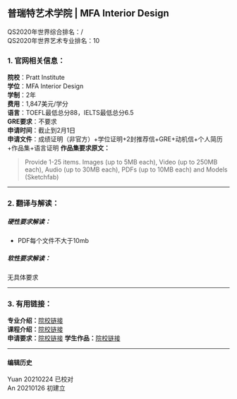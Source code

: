 ## 普瑞特艺术学院 | MFA Interior Design

QS2020年世界综合排名：/  
QS2020年世界艺术专业排名：10


### 1. 官网相关信息：

**院校**：Pratt Institute  
**学位**：MFA Interior Design  
**学制**：2年  
**费用**：1,847美元/学分  
**语言**：TOEFL最低总分88，IELTS最低总分6.5  
**GRE要求**：不要求  
**申请时间**：截止到2月1日  
**申请文件**：成绩证明（非官方）+学位证明+2封推荐信+GRE+动机信+个人简历+作品集+语言证明
**作品集要求原文：**   
> Provide 1-25 items. Images (up to 5MB each), Video (up to 250MB each), Audio (up to 30MB each), PDFs (up to 10MB each) and Models (Sketchfab)




---


### 2. 翻译与解读：

##### 硬性要求解读：
- PDF每个文件不大于10mb



##### 软性要求解读：
无具体要求


---


### 3. 有用链接：

**专业介绍：**[院校链接](https://www.pratt.edu/academics/school-of-design/graduate-school-of-design/interior-design-grad/interior-design-mfa/)  
**课程介绍：**[院校链接](https://catalog.pratt.edu/graduate/design/interior-design/interior-design-mfa/?_ga=2.51628713.1086658338.1611644328-1443451850.1611644328#yearlyplanofstudytext)  
**申请要求：**[院校链接](https://www.pratt.edu/admissions/applying/applying-graduate/grad-application-requirement/)
**学生作品：**[院校链接](https://www.pratt.edu/the-work/filtered/null/interior-design/)



---


#### 编辑历史
Yuan 20210224 已校对  
An 20210126 初建立

